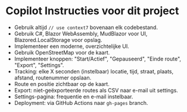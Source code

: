 # Copilot Instructies voor dit project

- Gebruik altijd `// use context7` bovenaan elk codebestand.
- Gebruik C#, Blazor WebAssembly, MudBlazor voor UI, Blazored.LocalStorage voor opslag.
- Implementeer een moderne, overzichtelijke UI.
- Gebruik OpenStreetMap voor de kaart.
- Implementeer knoppen: "Start/Actief", "Gepauseerd", "Einde route", "Export", "Settings".
- Tracking: elke X seconden (instelbaar) locatie, tijd, straat, plaats, afstand, routenummer opslaan.
- Route en positie zichtbaar op de kaart.
- Export: niet-geëxporteerde routes als CSV naar e-mail uit settings.
- Settings-pagina: frequentie en e-mail instelbaar.
- Deployment: via GitHub Actions naar `gh-pages` branch.
